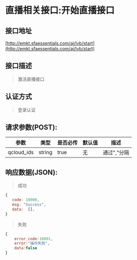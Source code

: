 # 直播相关接口:开始直播接口

## 接口地址

[http://emkt.sfaessentials.com/aj/lvb/start](http://emkt.sfaessentials.com/aj/lvb/start)

## 接口描述

> 激活直播接口

## 认证方式

> 登录认证

## 请求参数(POST):

| 参数 | 类型| 是否必传 | 默认值 |  描述 | 
| ---- | ---- | ----- | ----- | ----- | 
| qcloud_ids | string | true | 无 | 通过","分隔 | 


## 响应数据(JSON):
> 成功

```javascript
{
   code: 10000,
   msg: "Success",
   data:  [],
}
```
> 失败 

```javascript
{
    error_code:10001,
    error:"操作失败",
    data:false
}
```